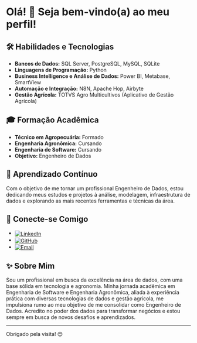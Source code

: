 # Olá! 👋 Seja bem-vindo(a) ao meu perfil!

## 🛠️ Habilidades e Tecnologias

* **Bancos de Dados:** SQL Server, PostgreSQL, MySQL, SQLite
* **Linguagens de Programação:** Python
* **Business Intelligence e Análise de Dados:** Power BI, Metabase, SmartView
* **Automação e Integração:** N8N, Apache Hop, Airbyte
* **Gestão Agrícola:** TOTVS Agro Multicultivos (Aplicativo de Gestão Agrícola)

## 🎓 Formação Acadêmica

* **Técnico em Agropecuária:** Formado
* **Engenharia Agronômica:** Cursando
* **Engenharia de Software:** Cursando
* **Objetivo:** Engenheiro de Dados

## 🌱 Aprendizado Contínuo

Com o objetivo de me tornar um profissional Engenheiro de Dados, estou dedicando meus estudos e projetos à análise, modelagem, infraestrutura de dados e explorando as mais recentes ferramentas e técnicas da área.

## 🤝 Conecte-se Comigo

* <a href="https://www.linkedin.com/in/pedro-augusto-de-andrade-guarniéri-414b81158/"><img align="center" src="https://img.shields.io/badge/LinkedIn-0077B5?style=for-the-badge&logo=linkedin&logoColor=white" alt="LinkedIn"></a>
* <a href="https://github.com/pedroaaguarnieri"><img align="center" src="https://img.shields.io/badge/GitHub-100000?style=for-the-badge&logo=github&logoColor=white" alt="GitHub"></a>
* <a href="mailto:pedroaaguarnieri@gmail.com"><img align="center" src="https://img.shields.io/badge/Gmail-D14836?style=for-the-badge&logo=gmail&logoColor=white" alt="Email"></a>

## ✨ Sobre Mim

Sou um profissional em busca da excelência na área de dados, com uma base sólida em tecnologia e agronomia. Minha jornada acadêmica em Engenharia de Software e Engenharia Agronômica, aliada à experiência prática com diversas tecnologias de dados e gestão agrícola, me impulsiona rumo ao meu objetivo de me consolidar como Engenheiro de Dados. Acredito no poder dos dados para transformar negócios e estou sempre em busca de novos desafios e aprendizados.

---

Obrigado pela visita! 😊
